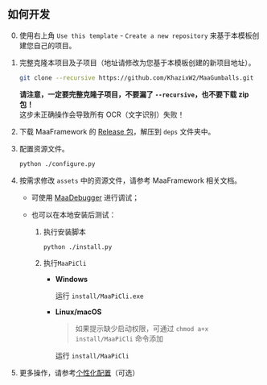 ## 如何开发

0. 使用右上角 `Use this template` - `Create a new repository` 来基于本模板创建您自己的项目。

1. 完整克隆本项目及子项目（地址请修改为您基于本模板创建的新项目地址）。

    ```bash
    git clone --recursive https://github.com/KhazixW2/MaaGumballs.git
    ```

    **请注意，一定要完整克隆子项目，不要漏了 `--recursive`，也不要下载 zip 包！**  
    这步未正确操作会导致所有 OCR（文字识别）失败！

2. 下载 MaaFramework 的 [Release 包](https://github.com/MaaXYZ/MaaFramework/releases)，解压到 `deps` 文件夹中。

3. 配置资源文件。

    ```bash
    python ./configure.py
    ```

4. 按需求修改 `assets` 中的资源文件，请参考 MaaFramework 相关文档。

    - 可使用 [MaaDebugger](https://github.com/MaaXYZ/MaaDebugger) 进行调试；
    - 也可以在本地安装后测试：

        1. 执行安装脚本

            ```bash
            python ./install.py
            ```

        2. 执行`MaaPiCli`

            - **Windows**

                运行 `install/MaaPiCli.exe`

            - **Linux/macOS**

                > 如果提示缺少启动权限，可通过 `chmod a+x install/MaaPiCli` 命令添加

                运行 `install/MaaPiCli`

5. 更多操作，请参考[个性化配置](./docs/zh_cn/个性化配置.md)（可选）
